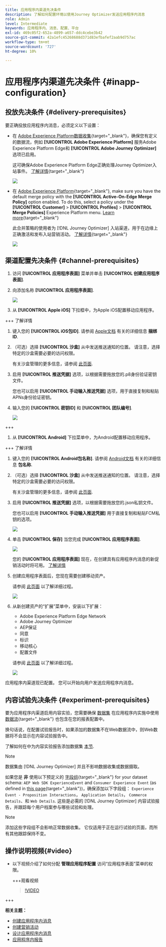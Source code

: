 ```yaml
---
title: 应用程序内渠道先决条件
description: 了解如何配置环境以使用Journey Optimizer发送应用程序内消息
role: Admin
level: Intermediate
keywords: 应用程序内、消息、配置、平台
exl-id: 469c05f2-652a-4899-a657-ddc4cebe3b42
source-git-commit: 42a1efc45268688d371d83efbafef2aab9d757ac
workflow-type: tm+mt
source-wordcount: '727'
ht-degree: 10%

---
```


# 应用程序内渠道先决条件 {#inapp-configuration}

## 投放先决条件 {#delivery-prerequisites}

要正确投放应用程序内消息，必须定义以下设置：

* 在 [Adobe Experience Platform数据收集](https://experienceleague.adobe.com/docs/experience-platform/edge/datastreams/overview.html?lang=zh-Hans){target="_blank"}，确保您有定义的数据流，例如 **[!UICONTROL Adobe Experience Platform]** 服务Adobe Experience Platform Edge和 **[!UICONTROL Adobe Journey Optimizer]** 选项已启用。

  这可确保Adobe Experience Platform Edge正确处理Journey Optimizer入站事件。 [了解详情](https://experienceleague.adobe.com/docs/experience-platform/edge/datastreams/configure.html?lang=zh-Hans){target="_blank"}

  ![](assets/inapp_config_6.png)

* 在 [Adobe Experience Platform](https://experienceleague.adobe.com/docs/experience-platform/profile/home.html?lang=zh-Hans){target="_blank"}, make sure you have the default merge policy with the **[!UICONTROL Active-On-Edge Merge Policy]** option enabled. To do this, select a policy under the **[!UICONTROL Customer]** > **[!UICONTROL Profiles]** > **[!UICONTROL Merge Policies]** Experience Platform menu. [Learn more](https://experienceleague.adobe.com/docs/experience-platform/profile/merge-policies/ui-guide.html#configure){target="_blank"}

  此合并策略的使用者为 [!DNL Journey Optimizer] 入站渠道，用于在边缘上正确激活和发布入站营销活动。 [了解详情](https://experienceleague.adobe.com/docs/experience-platform/profile/merge-policies/ui-guide.html?lang=zh-Hans){target="_blank"}

  ![](assets/inapp_config_8.png)

## 渠道配置先决条件 {#channel-prerequisites}

1. 访问 **[!UICONTROL 应用程序表面]** 菜单并单击 **[!UICONTROL 创建应用程序表面]**.

1. 向添加名称 **[!UICONTROL 应用程序表面]**.

   ![](assets/inapp_config_2b.png)

1. 从 **[!UICONTROL Apple iOS]** 下拉框中，为Apple iOS配置移动应用程序。

+++ 了解详情

   1. 键入您的 **[!UICONTROL iOS包ID]**. 请参阅 [Apple文档](https://developer.apple.com/documentation/appstoreconnectapi/bundle_ids) 有关的详细信息 **捆绑ID**.

   1. （可选）选择 **[!UICONTROL 沙盒]** 从中发送推送通知的位置。 请注意，选择特定的沙盒需要必要的访问权限。

      有关沙盒管理的更多信息，请参阅 [此页面](../administration/sandboxes.md#assign-sandboxes).

   1. 启用 **[!UICONTROL 推送凭据]** 选项，以根据需要拖放您的.p8身份验证密钥文件。

      您也可以启用 **[!UICONTROL 手动输入推送凭据]** 选项，用于直接复制和粘贴APNs身份验证密钥。

   1. 输入您的 **[!UICONTROL 密钥ID]** 和 **[!UICONTROL 团队编号]**.

      ![](assets/inapp_config_2.png)

+++

1. 从 **[!UICONTROL Android]** 下拉菜单中，为Android配置移动应用程序。

+++ 了解详情

   1. 键入您的 **[!UICONTROL Android包名称]**. 请参阅 [Android文档](https://support.google.com/admob/answer/9972781?hl=en#:~:text=The%20package%20name%20of%20an,supported%20third%2Dparty%20Android%20stores) 有关的详细信息 **包名称**.

   1. （可选）选择 **[!UICONTROL 沙盒]** 从中发送推送通知的位置。 请注意，选择特定的沙盒需要必要的访问权限。

      有关沙盒管理的更多信息，请参阅 [此页面](../administration/sandboxes.md#assign-sandboxes).

   1. 启用 **[!UICONTROL 推送凭据]** 选项，以根据需要拖放您的.json私钥文件。

      您也可以启用 **[!UICONTROL 手动输入推送凭据]** 用于直接复制和粘贴FCM私钥的选项。

      ![](assets/inapp_config_7.png)

1. 单击 **[!UICONTROL 保存]** 当您完成 **[!UICONTROL 应用程序表面]**.

   ![](assets/inapp_config_3.png)

   您的 **[!UICONTROL 应用程序表面]** 现在，在创建具有应用程序内消息的新促销活动时将可用。 [了解详情](create-in-app.md)

1. 创建应用程序表面后，您现在需要创建移动资产。

   请参阅 [此页面](https://experienceleague.adobe.com/docs/experience-platform/tags/admin/companies-and-properties.html#for-mobile) 以了解详细过程。

   ![](assets/inapp_config_4.png)

1. 从新创建资产的“扩展”菜单中，安装以下扩展：

   * Adobe Experience Platform Edge Network
   * Adobe Journey Optimizer
   * AEP保证
   * 同意
   * 标识
   * 移动核心
   * 配置文件

   请参阅 [此页面](https://experienceleague.adobe.com/docs/experience-platform/tags/ui/extensions/overview.html#add-a-new-extension) 以了解详细过程。

   ![](assets/inapp_config_5.png)

应用程序内渠道现已配置。 您可以开始向用户发送应用程序内消息。

## 内容试验先决条件 {#experiment-prerequisites}

要为应用程序内渠道启用内容实验，您需要确保 [数据集](../data/get-started-datasets.md) 在应用程序内实施中使用 [数据流](https://experienceleague.adobe.com/docs/experience-platform/datastreams/overview.html?lang=zh-Hans){target="_blank"} 也包含在您的报表配置中。

换句话说，在配置试验报告时，如果添加的数据集不在Web数据流中，则Web数据将不会显示在内容试验报告中。

了解如何在中为内容实验报告添加数据集 [本节](../campaigns/reporting-configuration.md#add-datasets).

>[!NOTE]
>
>数据集由 [!DNL Journey Optimizer] 并且不影响数据收集或数据摄取。

如果您是 **非** 使用以下预定义的 [字段组](https://experienceleague.adobe.com/docs/experience-platform/xdm/tutorials/create-schema-ui.html?lang=zh_Hans#field-group){target="_blank"} for your dataset schema: `AEP Web SDK ExperienceEvent` and `Consumer Experience Event` (as defined in [this page](https://experienceleague.adobe.com/docs/platform-learn/implement-web-sdk/initial-configuration/configure-schemas.html#add-field-groups){target="_blank"})，确保添加以下字段组： `Experience Event - Proposition Interactions`， `Application Details`， `Commerce Details`、和 `Web Details`. 这些是必需的 [!DNL Journey Optimizer] 内容试验报告，并跟踪每个用户档案参与哪些试验和处理。

>[!NOTE]
>
>添加这些字段组不会影响正常数据收集。 它仅适用于正在运行试验的页面，而所有其他跟踪保持不变。

## 操作说明视频{#video}

* 以下视频介绍了如何分配 **管理应用程序配置** 访问“应用程序表面”菜单的权限。

  +++观看视频

  >[!VIDEO](https://video.tv.adobe.com/v/3421607)

+++

**相关主题：**

* [创建应用程序内消息](create-in-app.md)
* [创建营销活动](../campaigns/create-campaign.md)
* [设计应用程序内消息](design-in-app.md)
* [应用程序内报告](../reports/campaign-global-report.md#inapp-report)

